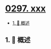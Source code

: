 # [0297. xxx](https://github.com/Tdahuyou/TNotes.leetcode/tree/main/notes/0297.%20xxx)

<!-- region:toc -->

- [1. 📝 概述](#1--概述)

<!-- endregion:toc -->

## 1. 📝 概述
